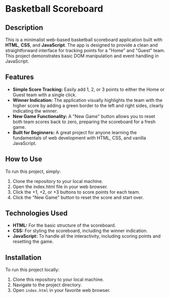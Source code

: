 # Basketball Scoreboard

## Description

This is a minimalist web-based basketball scoreboard application built with **HTML**, **CSS**, and **JavaScript**. The app is designed to provide a clean and straightforward interface for tracking points for a "Home" and "Guest" team. This project demonstrates basic DOM manipulation and event handling in JavaScript.

## Features

- **Simple Score Tracking:** Easily add 1, 2, or 3 points to either the Home or Guest team with a single click.
- **Winner Indication:** The application visually highlights the team with the higher score by adding a green border to the left and right sides, clearly indicating the winner.
- **New Game Functionality:** A "New Game" button allows you to reset both team scores back to zero, preparing the scoreboard for a fresh game.
- **Built for Beginners:** A great project for anyone learning the fundamentals of web development with HTML, CSS, and vanilla JavaScript.

## How to Use

To run this project, simply:

1. Clone the repository to your local machine.
2. Open the index.html file in your web browser.
3. Click the +1, +2, or +3 buttons to score points for each team.
4. Click the "New Game" button to reset the score and start over.

## Technologies Used

- **HTML:** For the basic structure of the scoreboard.
- **CSS:** For styling the scoreboard, including the winner indication.
- **JavaScript:** To handle all the interactivity, including scoring points and resetting the game.

## Installation

To run this project locally:

1.  Clone this repository to your local machine.
2.  Navigate to the project directory.
3.  Open `index.html` in your favorite web browser.
